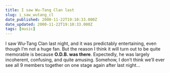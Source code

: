 ```yaml
---
title: I saw Wu-Tang Clan last
slug: i_saw_wutang_cl
date_published: 2000-11-22T19:10:33.000Z
date_updated: 2000-11-22T19:10:33.000Z
tags: [music]
---
```


I saw Wu-Tang Clan last night, and it was predictably entertaining, even though I’m not a huge fan. But the reason I think it will turn out to be quite memorable is because **O.D.B. was there**. Expectedly, he was largely incoherent, confusing, and quite amusing. Somehow, I don’t think we’ll ever see all 9 members together on one stage again after last night…
